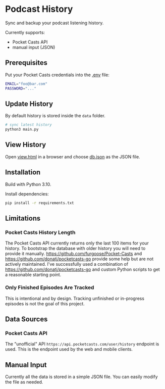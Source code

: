 # Podcast History

Sync and backup your podcast listening history.

Currently supports:
- Pocket Casts API
- manual input (JSON)

## Prerequisites

Put your Pocket Casts credentials into the [.env](.env) file:
```sh
EMAIL="foo@bar.com"
PASSWORD="..."
```

## Update History

By default history is stored inside the `data` folder.

```sh
# sync latest history
python3 main.py
```

## View History

Open [view.html](view.html) in a browser and choose [db.json](data/db.json) as the JSON file.


## Installation

Build with Python 3.10.

Install dependencies:
```sh
pip install -r requirements.txt
```

## Limitations

### Pocket Casts History Length

The Pocket Casts API currently returns only the last 100 items for your history. To bootstrap the database with older history you will need to provide it manually. https://github.com/furgoose/Pocket-Casts and https://github.com/donatj/pocketcasts-go provide some help but are not actively maintained. I've successfully used a combination of https://github.com/donatj/pocketcasts-go and custom Python scripts to get a reasonable starting point.

### Only Finished Episodes Are Tracked

This is intentional and by design. Tracking unfinished or in-progress episodes is not the goal of this project.

## Data Sources

### Pocket Casts API

The "unofficial" API `https://api.pocketcasts.com/user/history` endpoint is used. This is the endpoint used by the web and mobile clients.

## Manual Input

Currently all the data is stored in a simple JSON file. You can easily modify the file as needed.
